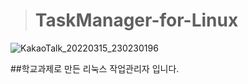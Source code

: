 ># TaskManager-for-Linux

![KakaoTalk_20220315_230230196](https://user-images.githubusercontent.com/63365132/158395323-cd9f9e64-c783-4ef7-acf5-a1c33eb24ef9.png)

##학교과제로 만든 리눅스 작업관리자 입니다.
